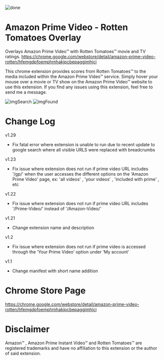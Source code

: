 ![done](https://user-images.githubusercontent.com/37064367/67810093-2a487080-fa57-11e9-87ec-7ce0832c501a.png)

# Amazon Prime Video - Rotten Tomatoes Overlay
Overlays Amazon Prime Video™ with Rotten Tomatoes™ movie and TV ratings.
https://chrome.google.com/webstore/detail/amazon-prime-video-rotten/hfemgdpfoemphmhakjpcbepaggjmhjci

This chrome extension provides scores from Rotten Tomatoes™ to the media included within the Amazon Prime Video™ service.
Simply hover your mouse over a movie or TV show on the Amazon Prime Video™ website to use this extension. 
If you find any issues using this extension, feel free to send me a message.

![imgSearch](https://user-images.githubusercontent.com/37064367/67810601-1fdaa680-fa58-11e9-993c-0bbc60a841ab.jpg)
![imgFound](https://user-images.githubusercontent.com/37064367/67810619-2406c400-fa58-11e9-93d0-720b3f13600f.jpg)

# Change Log
v1.29
- Fix fatal error where extension is unable to run due to recent update to google search where all visible URLS were replaced with breadcrumbs

v1.23
- Fix issue where extension does not run if prime video URL includes '/gp/' when the user accesses the different options on the 'Amazon Prime Video' page, ex: 'all videos' , 'your videos' , 'included with prime' , etc

v1.22
- Fix issue where extension does not run if prime video URL includes '/Prime-Video/' instead of '/Amazon-Video/'

v1.21
- Change extension name and description 

v1.2
- Fix issue where extension does not run if prime video is accessed through the 'Your 
  Prime Video' option under 'My account' 

v1.1
- Change manifest with short name addition

# Chrome Store Page
https://chrome.google.com/webstore/detail/amazon-prime-video-rotten/hfemgdpfoemphmhakjpcbepaggjmhjci

# Disclaimer
Amazon™ , Amazon Prime Instant Video™ and Rotten Tomatoes™ are registered trademarks and have no affiliation to this extension or the author of said extension.
